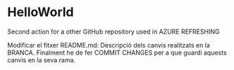 # HelloWorld
Second action for a other GitHub repository used in AZURE REFRESHING

Modificar el fitxer README.md:
Descripció dels canvis realitzats en la BRANCA.
Finalment he de fer COMMIT CHANGES per a que guardi aquests canvis en la seva rama.
